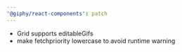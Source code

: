 ```yaml
---
'@giphy/react-components': patch
---
```


- Grid supports editableGifs
- make fetchpriority lowercase to avoid runtime warning
